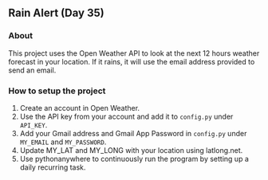 ## Rain Alert (Day 35)

### About
This project uses the Open Weather API to look at the next 12 hours weather forecast in your location.
If it rains, it will use the email address provided to send an email. 

### How to setup the project
1. Create an account in Open Weather.
2. Use the API key from your account and add it to `config.py` under `API_KEY`.
3. Add your Gmail address and Gmail App Password in `config.py` under `MY_EMAIL` and `MY_PASSWORD`.
3. Update MY_LAT and MY_LONG with your location using latlong.net.
4. Use pythonanywhere to continuously run the program by setting up a daily recurring task. 